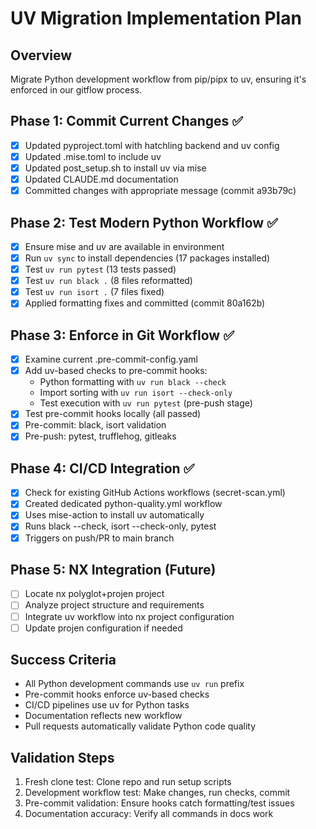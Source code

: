 # UV Migration Implementation Plan

## Overview
Migrate Python development workflow from pip/pipx to uv, ensuring it's enforced in our gitflow process.

## Phase 1: Commit Current Changes ✅
- [x] Updated pyproject.toml with hatchling backend and uv config
- [x] Updated .mise.toml to include uv
- [x] Updated post_setup.sh to install uv via mise  
- [x] Updated CLAUDE.md documentation
- [x] Committed changes with appropriate message (commit a93b79c)

## Phase 2: Test Modern Python Workflow ✅
- [x] Ensure mise and uv are available in environment
- [x] Run `uv sync` to install dependencies (17 packages installed)
- [x] Test `uv run pytest` (13 tests passed)
- [x] Test `uv run black .` (8 files reformatted)
- [x] Test `uv run isort .` (7 files fixed)
- [x] Applied formatting fixes and committed (commit 80a162b)

## Phase 3: Enforce in Git Workflow ✅
- [x] Examine current .pre-commit-config.yaml
- [x] Add uv-based checks to pre-commit hooks:
  - Python formatting with `uv run black --check`
  - Import sorting with `uv run isort --check-only`
  - Test execution with `uv run pytest` (pre-push stage)
- [x] Test pre-commit hooks locally (all passed)
- [x] Pre-commit: black, isort validation
- [x] Pre-push: pytest, trufflehog, gitleaks

## Phase 4: CI/CD Integration ✅
- [x] Check for existing GitHub Actions workflows (secret-scan.yml)
- [x] Created dedicated python-quality.yml workflow
- [x] Uses mise-action to install uv automatically
- [x] Runs black --check, isort --check-only, pytest
- [x] Triggers on push/PR to main branch

## Phase 5: NX Integration (Future)
- [ ] Locate nx polyglot+projen project
- [ ] Analyze project structure and requirements
- [ ] Integrate uv workflow into nx project configuration
- [ ] Update projen configuration if needed

## Success Criteria
- All Python development commands use `uv run` prefix
- Pre-commit hooks enforce uv-based checks
- CI/CD pipelines use uv for Python tasks
- Documentation reflects new workflow
- Pull requests automatically validate Python code quality

## Validation Steps
1. Fresh clone test: Clone repo and run setup scripts
2. Development workflow test: Make changes, run checks, commit
3. Pre-commit validation: Ensure hooks catch formatting/test issues
4. Documentation accuracy: Verify all commands in docs work